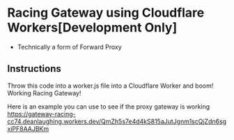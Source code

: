 # Racing Gateway using Cloudflare Workers[Development Only]
- Technically a form of Forward Proxy

## Instructions

Throw this code into a worker.js file into a Cloudflare Worker and boom! Working Racing Gateway! 

Here is an example you can use to see if the proxy gateway is working https://gateway-racing-cc74.deanlaughing.workers.dev/QmZh5s7e4d4kS815aJutJgnm1scQjZdn6sgxjPF8AAJBKm

